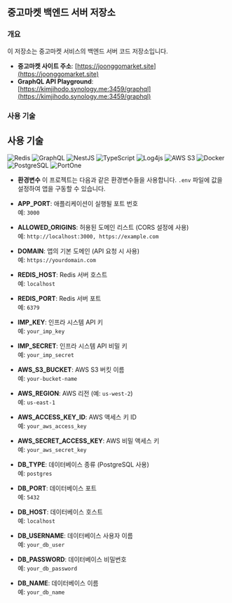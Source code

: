 ## 중고마켓 백엔드 서버 저장소

### 개요

이 저장소는 중고마켓 서비스의 백엔드 서버 코드 저장소입니다.

- **중고마켓 사이트 주소**: [https://joonggomarket.site](https://joonggomarket.site)
- **GraphQL API Playground**: [https://kimjihodo.synology.me:3459/graphql](https://kimjihodo.synology.me:3459/graphql)

### 사용 기술

## 사용 기술

![Redis](https://img.shields.io/badge/Redis-DC382D?style=flat-square&logo=Redis&logoColor=white) ![GraphQL](https://img.shields.io/badge/GraphQL-E10098?style=flat-square&logo=GraphQL&logoColor=white) ![NestJS](https://img.shields.io/badge/NestJS-E0234E?style=flat-square&logo=NestJS&logoColor=white) ![TypeScript](https://img.shields.io/badge/TypeScript-3178C6?style=flat-square&logo=TypeScript&logoColor=white) ![Log4js](https://img.shields.io/badge/Log4js-000000?style=flat-square&logoColor=white) ![AWS S3](https://img.shields.io/badge/AWS%20S3-569A31?style=flat-square&logo=Amazon%20S3&logoColor=white) ![Docker](https://img.shields.io/badge/Docker-2496ED?style=flat-square&logo=Docker&logoColor=white) ![PostgreSQL](https://img.shields.io/badge/PostgreSQL-336791?style=flat-square&logo=PostgreSQL&logoColor=white) ![PortOne](https://img.shields.io/badge/PortOne-0078D7?style=flat-square&logoColor=white)

- **환경변수**
  이 프로젝트는 다음과 같은 환경변수들을 사용합니다. `.env` 파일에 값을 설정하여 앱을 구동할 수 있습니다.

- **APP_PORT**: 애플리케이션이 실행될 포트 번호  
  예: `3000`

- **ALLOWED_ORIGINS**: 허용된 도메인 리스트 (CORS 설정에 사용)  
  예: `http://localhost:3000, https://example.com`

- **DOMAIN**: 앱의 기본 도메인 (API 요청 시 사용)  
  예: `https://yourdomain.com`

- **REDIS_HOST**: Redis 서버 호스트  
  예: `localhost`

- **REDIS_PORT**: Redis 서버 포트  
  예: `6379`

- **IMP_KEY**: 인프라 시스템 API 키  
  예: `your_imp_key`

- **IMP_SECRET**: 인프라 시스템 API 비밀 키  
  예: `your_imp_secret`

- **AWS_S3_BUCKET**: AWS S3 버킷 이름  
  예: `your-bucket-name`

- **AWS_REGION**: AWS 리전 (예: `us-west-2`)  
  예: `us-east-1`

- **AWS_ACCESS_KEY_ID**: AWS 액세스 키 ID  
  예: `your_aws_access_key`

- **AWS_SECRET_ACCESS_KEY**: AWS 비밀 액세스 키  
  예: `your_aws_secret_key`

- **DB_TYPE**: 데이터베이스 종류 (PostgreSQL 사용)  
  예: `postgres`

- **DB_PORT**: 데이터베이스 포트  
  예: `5432`

- **DB_HOST**: 데이터베이스 호스트  
  예: `localhost`

- **DB_USERNAME**: 데이터베이스 사용자 이름  
  예: `your_db_user`

- **DB_PASSWORD**: 데이터베이스 비밀번호  
  예: `your_db_password`

- **DB_NAME**: 데이터베이스 이름  
  예: `your_db_name`

